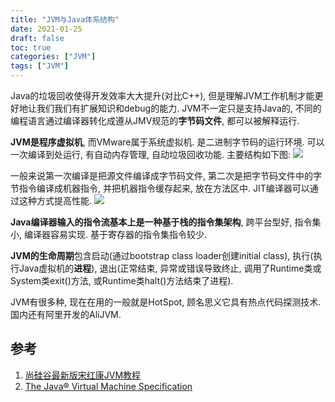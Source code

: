```yaml
---
title: "JVM与Java体系结构"
date: 2021-01-25
draft: false
toc: true
categories: ["JVM"]
tags: ["JVM"]
---
```


Java的垃圾回收使得开发效率大大提升(对比C++), 但是理解JVM工作机制才能更好地让我们我们有扩展知识和debug的能力. JVM不一定只是支持Java的, 不同的编程语言通过编译器转化成遵从JMV规范的**字节码文件**, 都可以被解释运行.

**JVM是程序虚拟机**, 而VMware属于系统虚拟机. 是二进制字节码的运行环境. 可以一次编译到处运行, 有自动内存管理, 自动垃圾回收功能. 主要结构如下图:
![](/jvm/jvm1_1.png)

一般来说第一次编译是把源文件编译成字节码文件, 第二次是把字节码文件中的字节指令编译成机器指令, 并把机器指令缓存起来, 放在方法区中. JIT编译器可以通过这种方式提高性能.
![](/jvm/jvm1_2.png)

**Java编译器输入的指令流基本上是一种基于栈的指令集架构**, 跨平台型好, 指令集小, 编译器容易实现. 基于寄存器的指令集指令较少.

**JVM的生命周期**包含启动(通过bootstrap class loader创建initial class), 执行(执行Java虚拟机的**进程**), 退出(正常结束, 异常或错误导致终止, 调用了Runtime类或System类exit()方法, 或Runtime类halt()方法结束了进程).

JVM有很多种, 现在在用的一般就是HotSpot, 顾名思义它具有热点代码探测技术. 国内还有阿里开发的AliJVM.

## 参考
1. [尚硅谷最新版宋红康JVM教程](https://www.bilibili.com/video/BV1PJ411n7xZ?p=1)
2. [The Java® Virtual Machine Specification](https://docs.oracle.com/javase/specs/jvms/se8/html/index.html)